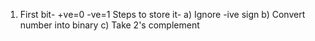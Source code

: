 1) First bit-
+ve=0
-ve=1
Steps to store it-
a) Ignore -ive sign
b) Convert number into binary
c) Take 2's complement

